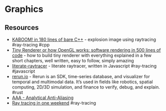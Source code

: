 # Graphics

## Resources

- [KABOOM! in 180 lines of bare C++](https://github.com/ssloy/tinykaboom/wiki/KABOOM!-in-180-lines-of-code) - explosion image using raytracing #ray-tracing #cpp
- [Tiny Renderer or how OpenGL works: software rendering in 500 lines of code](https://github.com/ssloy/tinyrenderer) - how to build tiny renderer with everything explained in a few short chapters, well written, easy to follow, simply amazing
- [literate-raytracer](https://github.com/tmcw/literate-raytracer) - literate raytracer, written in Javascript #ray-tracing #javascript
- [rerun.io](https://rerun.io) - Rerun is an SDK, time-series database, and visualizer for temporal and multimodal data. It’s used in fields like robotics, spatial computing, 2D/3D simulation, and finance to verify, debug, and explain. #rust
- [AAA - Analytical Anti-Aliasing](https://blog.frost.kiwi/analytical-anti-aliasing/)
- [Ray tracing in one weekend](https://raytracing.github.io) #ray-tracing
